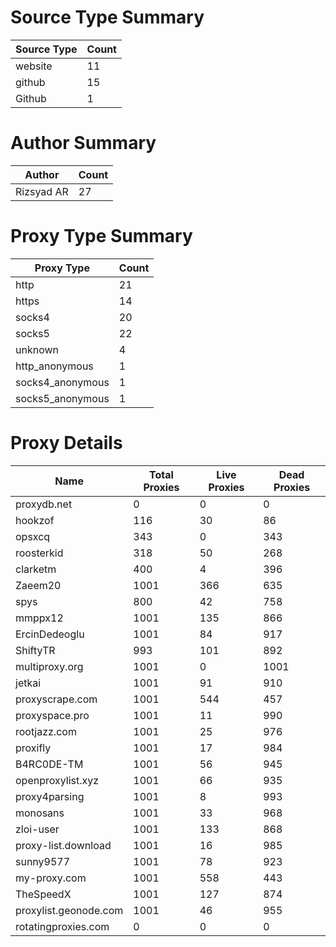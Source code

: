 # Source Type Summary

| Source Type | Count |
|-------------|-------|
| website | 11 |
| github | 15 |
| Github | 1 |


# Author Summary

| Author | Count |
|--------|-------|
| Rizsyad AR | 27 |


# Proxy Type Summary

| Proxy Type | Count |
|------------|-------|
| http | 21 |
| https | 14 |
| socks4 | 20 |
| socks5 | 22 |
| unknown | 4 |
| http_anonymous | 1 |
| socks4_anonymous | 1 |
| socks5_anonymous | 1 |


# Proxy Details

| Name | Total Proxies | Live Proxies | Dead Proxies |
|------|---------------|--------------|---------------|
| proxydb.net | 0 | 0 | 0 |
| hookzof | 116 | 30 | 86 |
| opsxcq | 343 | 0 | 343 |
| roosterkid | 318 | 50 | 268 |
| clarketm | 400 | 4 | 396 |
| Zaeem20 | 1001 | 366 | 635 |
| spys | 800 | 42 | 758 |
| mmppx12 | 1001 | 135 | 866 |
| ErcinDedeoglu | 1001 | 84 | 917 |
| ShiftyTR | 993 | 101 | 892 |
| multiproxy.org | 1001 | 0 | 1001 |
| jetkai | 1001 | 91 | 910 |
| proxyscrape.com | 1001 | 544 | 457 |
| proxyspace.pro | 1001 | 11 | 990 |
| rootjazz.com | 1001 | 25 | 976 |
| proxifly | 1001 | 17 | 984 |
| B4RC0DE-TM | 1001 | 56 | 945 |
| openproxylist.xyz | 1001 | 66 | 935 |
| proxy4parsing | 1001 | 8 | 993 |
| monosans | 1001 | 33 | 968 |
| zloi-user | 1001 | 133 | 868 |
| proxy-list.download | 1001 | 16 | 985 |
| sunny9577 | 1001 | 78 | 923 |
| my-proxy.com | 1001 | 558 | 443 |
| TheSpeedX | 1001 | 127 | 874 |
| proxylist.geonode.com | 1001 | 46 | 955 |
| rotatingproxies.com | 0 | 0 | 0 |
